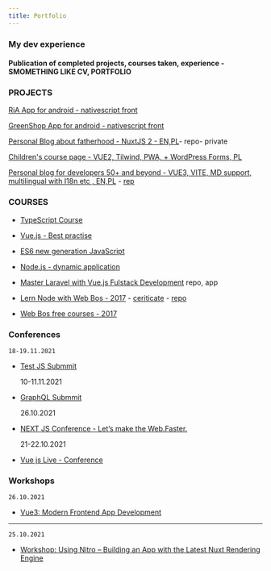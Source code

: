 ```yaml
---
title: Portfolio
---
```


<div class="text-center">
  <!-- You can use Vue components inside markdown -->
  <carbon:portfolio class="text-orange-600 text-4xl -mb-6 m-auto" />
  <h3>My dev experience</h3>
  <h4>Publication of completed projects, courses taken, experience - SMOMETHING LIKE CV, PORTFOLIO</h4>
</div>

### PROJECTS

[RiA App for android - nativescript front](https://play.google.com/store/apps/details?id=org.nativescript.vue.ria&pcampaignid=pcampaignidMKT-Other-global-all-co-prtnr-py-PartBadge-Mar2515-1)

[GreenShop App for android - nativescript front](https://play.google.com/store/apps/details?id=pl.shop.green.app)

[Personal Blog about fatherhood - NuxtJS 2 - EN,PL](https://www.jestemojcem.pl/)- repo- private

[Children's course page - VUE2, Tilwind, PWA, + WordPress Forms, PL ](https://m27edu.50p.dev/)

[Personal blog for developers 50+ and beyond - VUE3, VITE, MD support, multilingual with I18n etc , EN,PL](https://50p.dev/) - [rep](https://github.com/andrzejrumak/50dev)


### COURSES

- [TypeScript Course](https://platforma.strefakursow.pl/p/certificate/hash/te3xsootqj4800gsk8wwks4ccw0s4og)

- [Vue.js - Best practise](https://www.udemy.com/certificate/UC-5c311cad-8c14-4b54-9d7d-b2d41031079e/)


- [ES6 new generation JavaScript](https://platforma.strefakursow.pl/p/certificate/hash/8glmo4qkdr0gw8c48c40skg0w0scccs)

- [Node.js - dynamic application](https://platforma.strefakursow.pl/p/certificate/hash/b6x2s942gkoogogksgwgg8gwo44okk4)

- [Master Laravel with Vue.js Fulstack Development](https://udemy-certificate.s3.amazonaws.com/pdf/UC-f3b6c734-6816-4d17-bd4a-36fb932cd764.pdf) repo, app

- [Lern Node with Web Bos - 2017](https://learnnode.com/) - [ceriticate](wesbosNodeCourse.png) - [repo](https://github.com/andrzejrumak/AR-Learn-Node)

- [Web Bos free courses - 2017](https://wesbos.com/courses)


### Conferences

    18-19.11.2021

- [Test JS Submmit](https://www.testjssummit.com/)

    10-11.11.2021

- [GraphQL Submmit](https://summit.graphql.com/)

    26.10.2021

- [NEXT JS Conference - Let’s make the Web.Faster.](https://nextjs.org/conf)   


    21-22.10.2021

- [Vue js Live - Conference](https://vuejslive.com/) 


### Workshops



    26.10.2021

- [Vue3: Modern Frontend App Development](https://vuejslive.com/workshops-3h)


----

    25.10.2021

- [Workshop: Using Nitro – Building an App with the Latest Nuxt Rendering Engine](https://vuejslive.com/workshops-3h)